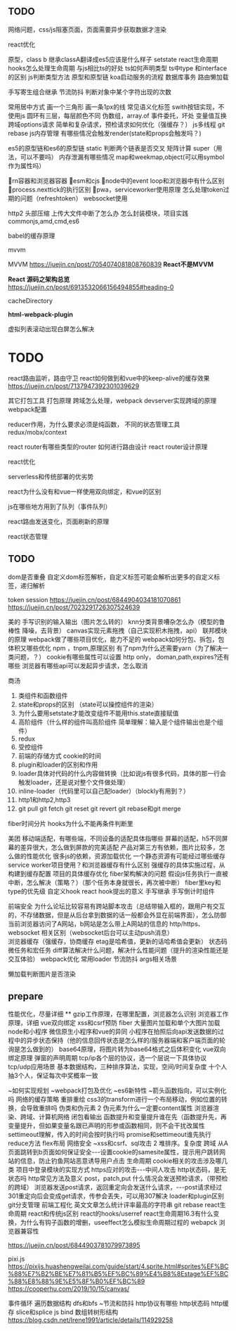 ## TODO

网络问题，css/js阻塞页面，页面需要异步获取数据才渲染

react优化

原型，class b 继承classA翻译成es5应该是什么样子
setstate
react生命周期
hooks怎么处理生命周期
与js相比ts的好处
ts如何声明类型
ts中type 和interface的区别
js判断类型方法
原型和原型链
koa启动服务的流程
数据库事务
路由懒加载

手写寄生组合继承
节流防抖
判断对象中某个字符出现的次数

常用居中方式
画一个三角形
画一条1px的线
常见语义化标签
swith按钮实现，不使用js
圆环有三层，每层颜色不同
伪数组，array.of
事件委托，坏处
变量值互换
跨域options请求
简单和复杂请求，预检请求如何优化（强缓存？）
js多线程
git rebase
js内存管理
有哪些情况会触发render(state和props会触发吗？)

es5的原型链和es6的原型链
static
判断两个链表是否交叉
矩阵计算
super（用法，可以不要吗）
内存泄漏有哪些情况
map和weekmap,object(可以用symbol作为属性吗）

rn容器和浏览器容器
esm和cjs
node中的event loop和浏览器中有什么区别
process.nexttick的执行区别
pwa，serviceworker使用原理
怎么处理token过期的问题（refreshtoken）
websocket使用

http2
头部压缩
上传大文件中断了怎么办
怎么封装模块，项目实践
commonjs,amd,cmd,es6

babel的缓存原理

mvvm

MVVM
<https://juejin.cn/post/7054074081808760839>
**React不是MVVM**

**React 源码之架构总览**
<https://juejin.cn/post/6913532066156494855#heading-0>

cacheDirectory

**html-webpack-plugin**

虚拟列表滚动出现白屏怎么解决

# TODO

react路由监听，路由守卫
react如何做到和vue中的keep-alive的缓存效果
<https://juejin.cn/post/7137947392301039629>

其它打包工具
打包原理
跨域怎么处理，webpack devserver实现跨域的原理
webpack配置

reducer作用，为什么要求必须是纯函数，
不同的状态管理工具 redux/mobx/context

react router有哪些类型的router 如何进行路由设计 react router设计原理

react优化

serverless和传统部署的优劣势

react为什么没有和vue一样使用双向绑定，和vue的区别

js在哪些地方用到了队列（事件队列）

react路由发送变化，页面刷新的原理

react状态管理

## TODO

  dom是否重叠
  自定义dom标签解析，自定义标签可能会解析出更多的自定义标签，递归解析

  token session
  <https://juejin.cn/post/6844904034181070861>
  <https://juejin.cn/post/7023291726307524639>

  美的
  手写识别的输入输出（图片怎么转的）
  knn分类背景嘈杂怎么办（模型的鲁棒性 降噪，去背景）
  canvas实现元素拖拽（自己实现积木拖拽，api）
  联邦模块的原理
  webpack做了哪些项目优化，能力不足的
  webpack如何分包、拆包，包体积又哪些优化
  npm ，tnpm,原理区别
  有了npm为什么还需要yarn（为了解决一类问题，？）
  cookie有哪些属性可以设置  http only， doman,path,expires?还有哪些
  浏览器有哪些api可以发起异步请求，怎么取消

  商汤

  1. 类组件和函数组件
  2. state和props的区别 （state可以操控组件的渲染）
  3. 为什么要用setstate才能改变组件不能用this.state直接赋值
  4. 高阶组件（什么样的组件叫高阶组件 简单理解：输入是个组件输出也是个组件）
  5. redux
  6. 受控组件
  7. 前端的存储方式 cookie的时间
  8. plugin和loader的区别和作用
  9. loader具体对代码的什么内容做转换（比如说js有很多代码，具体的那一行会触发loader，还是说对整个文件做处理）
  10. inline-loader（代码里可以自己配loader）（blockly有用到？）
  11. http1和http2,http3
  12. git pull git fetch git reset git revert git rebase和git merge

  fiber时间分片
  hooks为什么不能再条件判断里

  美团
  移动端适配，有哪些端，不同设备的适配具体指哪些
  屏幕的适配，h5不同屏幕的差异很大，怎么做到屏款的完美适配
  产品对第三方有依赖，图片比较多，怎么做的性能优化
  很多js的依赖，资源加载优化
  一个静态资源有可能经过哪些缓存
  service worker项目使用？和浏览器缓存有什么区别
  强缓存的具体实施过程，从构建到缓存配置
  项目的具体缓存优化
  fiber架构解决的问题
  假设js任务执行一直被中断，怎么解决（策略？）（那个任务本身就很长，再次被中断）
  fiber里key和type的优先级
  自定义hook
  react hook提出的意义
  手写继承
  手写倒计时组件
  


  前端安全
  为什么论坛比较容易有跨站脚本攻击（总结带输入框的，跟用户有交互的，不存储数据，但是从后台拿到数据的话一般都会外显在前端界面），怎么防御
  当前浏览器访问了A网站，b网站是怎么带上A网站的信息的
  http/https、websocket 相关区别（websocket后台可以主动push消息）  
  浏览器缓存（强缓存，协商缓存 etag是哈希值，更新的话哈希值会更新）
  状态码
  微任务和宏任务
  diff算法解决什么问题，解决什么性能问题（提升的渲染性能还是交互体验）
  webpack优化
  常用loader
  节流防抖
  args相关场景

  懒加载判断图片是否渲染

## prepare

性能优化，尽量详细 **
gzip工作原理，在哪里配置，浏览器怎么识别
浏览器工作原理，详细
vue双向绑定
xss和csrf预防
fiber
大量图片加载和单个大图片加载
node和小程序
微信原生小程序和vue的异同
小程序在拍照后向api发送数据的过程中的异步状态保持（他的信息回传状态是怎么样的/服务器端和客户端页面的轮询是怎么做到的）
base64原理，将图片转为base64格式之后体积变化
vue双向绑定原理
弹窗的声明周期
tcp/ip各个层的协议，选一个层说一下具体协议
tcp/udp应用场景
基本数据结构，三种排序算法，实现，空间/时间复杂度
十个人抽3个人，保证每次中奖概率一致

~如何实现规划
~webpack打包及优化
~es6新特性
~箭头函数指向，可以实例化吗
网络的缓存策略
重排重绘
css3的transform进行一个布局移动，例如位置的转换，会导致重排吗
伪类和伪元素 2
伪元素为什么一定要content属性
浏览器渲染、跨域、计算机网络
闭包看输出
函数提升和变量提升谁在先（函数提升先，再变量提升，但如果变量名跟已声明的形参或函数相同，则不会干扰改属性
settimeout理解，传入的时间会按时执行吗
promise和settimeout谁先执行
reduce方法
flex布局
网络安全
~xss和csrf、sql攻击 2
堆排序。复杂度
跨域
从A页面跳转到b页面如何保证安全---设置cookie的samesite属性，提示用户跳转网站的信息，防止钓鱼网站恶意诱导用户点击
生命周期
cookie相关的攻击涉及哪几类
项目中登录模块的实现方式
https应对的攻击---中间人攻击
http状态码，是无状态吗
http常见方法及意义
post，patch,put
什么情况会发送预检请求，（带预检的跨域）
浏览器发送post请求，返回重定向会发送什么请求，---post请求经过301重定向后会变成get请求，传参会丢失，可以用307解决
loader和plugin区别
git分支管理
前端工程化
英文文章怎么统计评率最高的字符串
git rebase
react生命周期
react和传统js区别
react的hooks/userref
react生命周期16.3有什么变换，为什么有钩子函数的增删，useeffect怎么模拟生命周期过程的
webapck
浏览器兼容性

<https://juejin.cn/post/6844903781079973895>

pixi.js
<https://pixijs.huashengweilai.com/guide/start/4.sprite.html#sprites%EF%BC%88%E7%B2%BE%E7%81%B5%EF%BC%89%E4%B8%8Estage%EF%BC%88%E8%88%9E%E5%8F%B0%EF%BC%89>
<https://cooperhu.com/2019/10/15/canvas/>

事件循环
遍历数据结构 dfs和bfs
~节流和防抖
http协议有哪些
http状态码
http缓存
slice和splice
js bind
数组转树形结构
<https://blog.csdn.net/Irene1991/article/details/114929258>
